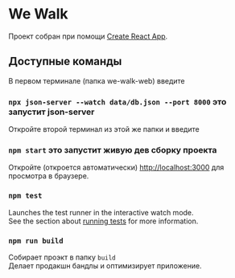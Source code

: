# We Walk 

Проект собран при помощи [Create React App](https://github.com/facebook/create-react-app).

## Доступные команды


В первом терминале (папка we-walk-web) введите
### `npx json-server --watch data/db.json --port 8000` это запустит json-server

Откройте второй терминал из этой же папки и введите
### `npm start` это запустит живую дев сборку проекта

Откройте (откроется автоматически) [http://localhost:3000](http://localhost:3000) для просмотра в браузере.


### `npm test`

Launches the test runner in the interactive watch mode.\
See the section about [running tests](https://facebook.github.io/create-react-app/docs/running-tests) for more information.

### `npm run build`

Собирает проэкт в папку `build`\
Делает продакшн бандлы и оптимизирует приложение.


